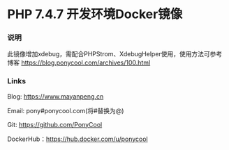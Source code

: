 # PHP 7.4.7 开发环境Docker镜像

### 说明

此镜像增加xdebug，需配合PHPStrom、XdebugHelper使用，使用方法可参考博客
https://blog.ponycool.com/archives/100.html

### Links

Blog: https://www.mayanpeng.cn

Email: pony#ponycool.com(将#替换为@)

Git: https://github.com/PonyCool

DockerHub：https://hub.docker.com/u/ponycool